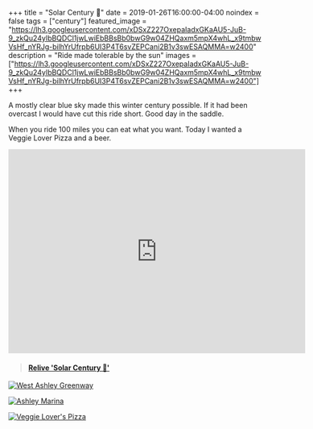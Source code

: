 +++
title =  "Solar Century 💯"
date = 2019-01-26T16:00:00-04:00
noindex = false
tags = ["century"]
featured_image = "https://lh3.googleusercontent.com/xDSxZ227OxepaIadxGKaAU5-JuB-9_zkQu24yIbBQDCl1jwLwiEbBBsBb0bwG9w04ZHQaxm5mpX4whL_x9tmbwVsHf_nYRJg-bilhYrUfrpb6UI3P4T6svZEPCani2B1v3swESAQMMA=w2400"
description = "Ride made tolerable by the sun"
images = ["https://lh3.googleusercontent.com/xDSxZ227OxepaIadxGKaAU5-JuB-9_zkQu24yIbBQDCl1jwLwiEbBBsBb0bwG9w04ZHQaxm5mpX4whL_x9tmbwVsHf_nYRJg-bilhYrUfrpb6UI3P4T6svZEPCani2B1v3swESAQMMA=w2400"]
+++

A mostly clear blue sky made this winter century possible. If it had been overcast I would have cut this ride short. Good day in the saddle.

When you ride 100 miles you can eat what you want. Today I wanted a Veggie Lover Pizza and a beer.

<iframe height='405' width='590' frameborder='0' allowtransparency='true' scrolling='no' src='https://www.strava.com/activities/2105312639/embed/94a60b837df5a871460fc6b909e36bf3b32deddd'></iframe>

<blockquote class="embedly-card" data-card-controls="0" data-card-key="f1631a41cb254ca5b035dc5747a5bd75"><h4><a href="https://www.relive.cc/view/2105312639?r=embed-site">Relive 'Solar Century 💯'</a></h4></blockquote>
        <script async src="https://cdn.embedly.com/widgets/platform.js" charset="UTF-8"></script>

[![West Ashley Greenway](https://lh3.googleusercontent.com/JZlHWpFvNSn5sZhVFSjaidY8cIzvcN3_vZVVEZGGik8QYOseqrYyP4Bf7zDqvreFCOb_NhWDEvmDXlK1fIermd8VfHSSGT7q5PaG8nnBml34u-RREW2POWsfV16c21-dWv9roCnENpU=w2400)](https://lh3.googleusercontent.com/JZlHWpFvNSn5sZhVFSjaidY8cIzvcN3_vZVVEZGGik8QYOseqrYyP4Bf7zDqvreFCOb_NhWDEvmDXlK1fIermd8VfHSSGT7q5PaG8nnBml34u-RREW2POWsfV16c21-dWv9roCnENpU=w2400)


[![Ashley Marina](https://lh3.googleusercontent.com/KyZ5_84sd_1AVIVL_oI47VcYyzBAA7gqO00DzxaE3VN3GFnqRlLvEI8NAXPqljHAjMDfxJ4kBzHJ8osDW8Kk8DiNl5iiJXKnSZlwb-sQ7DL5pyq0UdCusEuHWw0PVE39AkXxKqBI4p4=w2400)](https://lh3.googleusercontent.com/KyZ5_84sd_1AVIVL_oI47VcYyzBAA7gqO00DzxaE3VN3GFnqRlLvEI8NAXPqljHAjMDfxJ4kBzHJ8osDW8Kk8DiNl5iiJXKnSZlwb-sQ7DL5pyq0UdCusEuHWw0PVE39AkXxKqBI4p4=w2400)


[![Veggie Lover's Pizza](https://lh3.googleusercontent.com/jsZWTpMA8bhZzCgHBdl_zYmjfQl4PUYXHtcPw2cM1ShA_8CqfQmEjrFiBif5_wQyFZdgNMjFtUSGELlc7ei8okgsssM_Z0mnL8iME7pS3C10XTpoLACKC2LZNbkDJxsyKlz4_gh4Z5Q=w2400)](https://lh3.googleusercontent.com/jsZWTpMA8bhZzCgHBdl_zYmjfQl4PUYXHtcPw2cM1ShA_8CqfQmEjrFiBif5_wQyFZdgNMjFtUSGELlc7ei8okgsssM_Z0mnL8iME7pS3C10XTpoLACKC2LZNbkDJxsyKlz4_gh4Z5Q=w2400)
